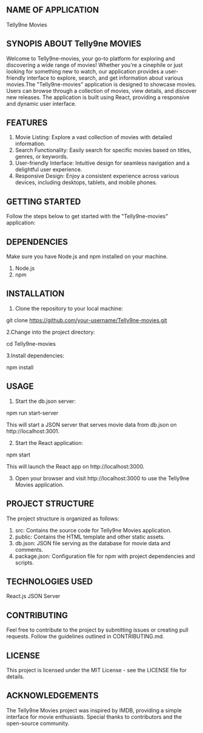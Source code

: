 
## NAME OF APPLICATION
Telly9ne Movies

## SYNOPIS ABOUT Telly9ne MOVIES
Welcome to Telly9ne-movies, your go-to platform for exploring and discovering a wide range of movies! Whether you're a cinephile or just looking for something new to watch, our application provides a user-friendly interface to explore, search, and get information about various movies.The "Telly9ne-movies" application is designed to showcase movies. Users can browse through a collection of movies, view details, and discover new releases. The application is built using React, providing a responsive and dynamic user interface.


## FEATURES
1. Movie Listing: Explore a vast collection of movies with detailed information.
2. Search Functionality: Easily search for specific movies based on titles, genres, or keywords.
3. User-friendly Interface: Intuitive design for seamless navigation and a delightful user experience.
4. Responsive Design: Enjoy a consistent experience across various devices, including desktops, tablets, and mobile phones.


## GETTING STARTED
Follow the steps below to get started with the "Telly9ne-movies" application:


## DEPENDENCIES
Make sure you have Node.js and npm installed on your machine.

1. Node.js
2. npm 

## INSTALLATION
1. Clone the repository to your local machine:

git clone https://github.com/your-username/Telly9ne-movies.git

2.Change into the project directory:

cd Telly9ne-movies 

3.Install dependencies:

npm install

## USAGE

1. Start the db.json server:

npm run start-server

This will start a JSON server that serves movie data from db.json on http://localhost:3001.

2. Start the React application:

npm start

This will launch the React app on http://localhost:3000.

3. Open your browser and visit http://localhost:3000 to use the Telly9ne Movies application.

## PROJECT STRUCTURE

The project structure is organized as follows:

1. src: Contains the source code for Telly9ne Movies application.
2. public: Contains the HTML template and other static assets.
3. db.json: JSON file serving as the database for movie data and comments.
4. package.json: Configuration file for npm with project dependencies and scripts.


## TECHNOLOGIES USED
React.js
JSON Server

## CONTRIBUTING
Feel free to contribute to the project by submitting issues or creating pull requests. Follow the guidelines outlined in CONTRIBUTING.md.

## LICENSE
This project is licensed under the MIT License - see the LICENSE file for details.

## ACKNOWLEDGEMENTS
The Telly9ne Movies project was inspired by IMDB, providing a simple interface for movie enthusiasts.
Special thanks to contributors and the open-source community.















